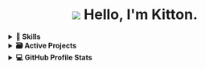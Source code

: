 
<h1 align="center"><img src = "https://raw.githubusercontent.com/MartinHeinz/MartinHeinz/master/wave.gif" width = 30px> Hello, I'm Kitton.  </h1>

<details>
<summary><b>📒 Skills</b></summary>
<div align="center"> 
<table>
<tr>
	<td><img align="center" alt="C" height="30" width="40" src="https://cdn.jsdelivr.net/gh/devicons/devicon/icons/c/c-original.svg" /></td>
	<td><img  align="center" alt="C++" height="30" width="40" src="https://cdn.jsdelivr.net/gh/devicons/devicon/icons/cplusplus/cplusplus-original.svg" /></td>
	<td><img align="center" alt="Python" height="30" width="40" src="https://raw.githubusercontent.com/devicons/devicon/master/icons/python/python-original.svg"></td>
	<td><img align="center" alt="HTML" height="30" width="40" src="https://raw.githubusercontent.com/devicons/devicon/master/icons/html5/html5-original.svg"></td>
	<td><img align="center" alt="CSS" height="30" width="40" src="https://raw.githubusercontent.com/devicons/devicon/master/icons/css3/css3-original.svg"></td>
	<td><img align="center" alt="Js" height="30" width="40" src="https://raw.githubusercontent.com/devicons/devicon/master/icons/javascript/javascript-plain.svg"></td>
		
</tr>
<tr>
	<td><img align="center"  alt="Ts" height="30" width="40" src="https://raw.githubusercontent.com/devicons/devicon/master/icons/typescript/typescript-plain.svg"></td>
	<td><img align="center" alt="React" height="30" width="40" src="https://raw.githubusercontent.com/devicons/devicon/master/icons/react/react-original.svg"></td>
	<td><img align="center" alt="Redux" height="30" width="40" src="https://cdn.jsdelivr.net/gh/devicons/devicon/icons/redux/redux-original.svg"></td>
	<td><img align="center" alt="Tailwind" height="30" width="40" src="https://cdn.jsdelivr.net/gh/devicons/devicon/icons/tailwindcss/tailwindcss-plain.svg" /></td>
	<td><img align="center" alt="Node" height="30" width="40" src="https://cdn.jsdelivr.net/gh/devicons/devicon/icons/nodejs/nodejs-original.svg" /></td>
	<td><img align="center" alt="Express" height="30" width="40" src="https://cdn.jsdelivr.net/gh/devicons/devicon/icons/express/express-original.svg" /></td>
</tr>
			
</table>
         
	
</div>
</details> 

<details>
<summary><b>🗃️ Active Projects</b></summary>
<table align="center">
	<tr>
		<th><b>Name</b></th>
		<th>Description</th>
		<th>Tools</th>
	</tr>
	<tr>
		<td><a href="https://github.com/Kittonn/Covid-Tracker"><b>Covid-Tracker</b></a></td>
		<td>Reports Covid-19 and Vaccination in Thailand.</td>
		<td>React.TS / Redux Toolkit / Tailwind CSS</td>
	</tr>
	<tr>
		<td><a href="https://github.com/Kittonn/GameMongGamer"><b>GameMongGamer</b></a></td>
		<td>Change characters from Thai to English.</td>
		<td>React.TS / Redux Toolkit / Tailwind CSS</td>
	</tr>	
	<tr>
		<td><a href="https://github.com/Kittonn/Countdown-Website"><b>Countdown-Website</b></a></td>
		<td>Countdown for firstday in KMITL.</td>
		<td>React.TS / Tailwind CSS</td>
	</tr>		
</table>
</details> 
<details>
	
<summary><b>💻 GitHub Profile Stats</b></summary>

  <p align="center">
	  <img src="https://github-readme-stats.vercel.app/api/top-langs?username=Kittonn&show_icons=true&locale=en&layout=compact&theme=dark" alt="Kittonn" height="190px"/>
	  <br>
	  <a href="https://github.com/Kittonn"><img alt="Kittonn's Activity Graph" src="https://activity-graph.herokuapp.com/graph?username=Kittonn&custom_title=Kittonn's%20Contribution%20Graph&theme=react-dark" height="190px" />
  </p>
</details>




